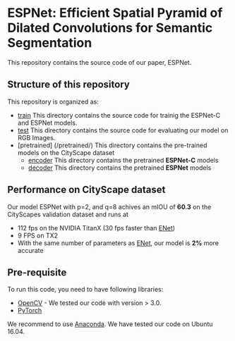 #  ESPNet: Efficient Spatial Pyramid of Dilated Convolutions for Semantic Segmentation

This repository contains the source code of our paper, ESPNet.


## Structure of this repository
This repository is organized as:
* [train](/train/) This directory contains the source code for trainig the ESPNet-C and ESPNet models.
* [test](/test/) This directory contains the source code for evaluating our model on RGB Images.
* [pretrained] (/pretrained/) This directory contains the pre-trained models on the CityScape dataset
  * [encoder](/pretrained/encoder/) This directory contains the pretrained **ESPNet-C** models
  * [decoder](/pretrained/decoder/) This directory contains the pretrained **ESPNet** models


## Performance on CityScape dataset

Our model ESPNet with p=2, and q=8 achives an mIOU of **60.3** on the CityScapes validation dataset and runs at 
* 112 fps on the NVIDIA TitanX (30 fps faster than [ENet](https://arxiv.org/abs/1606.02147))
* 9 FPS on TX2
* With the same number of parameters as [ENet](https://arxiv.org/abs/1606.02147), our model is **2%** more accurate

## Pre-requisite

To run this code, you need to have following libraries:
* [OpenCV](https://opencv.org/) - We tested our code with version > 3.0.
* [PyTorch](http://pytorch.org/)

We recommend to use [Anaconda](https://conda.io/docs/user-guide/install/linux.html). We have tested our code on Ubuntu 16.04.
